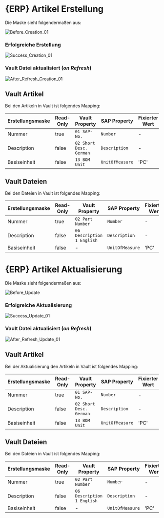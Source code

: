 # {ERP} Artikel Erstellung

Die Maske sieht folgendermaßen aus:

![Before_Creation_01](https://user-images.githubusercontent.com/43955487/58896281-f3636e00-86f5-11e9-8829-37ff5d96c7f3.PNG)

### Erfolgreiche Erstellung

![Success_Creation_01](https://user-images.githubusercontent.com/43955487/58896282-f3636e00-86f5-11e9-932c-617142f22ab9.PNG)

### Vault Datei aktualisiert (_on Refresh_)

![After_Refresh_Creation_01](https://user-images.githubusercontent.com/43955487/58896283-f3636e00-86f5-11e9-9947-942ea10d6ef6.PNG)

## Vault Artikel

Bei den Artikeln in Vault ist folgendes Mapping:

| Erstellungsmaske | Read-Only | Vault Property | SAP Property | Fixierter Wert |
| - | - | - | - | - |
| Nummer| true | `01 SAP-No.` | `Number` | - |
| Description | false | `02 Short Desc. German` | `Description ` |- |
| Basiseinheit | false  | `13 BOM Unit` | `UnitOfMeasure` | 'PC' |


## Vault Dateien

Bei den Dateien in Vault ist folgendes Mapping:

| Erstellungsmaske | Read-Only | Vault Property | SAP Property | Fixierter Wert |
| - | - | - | - | - |
| Nummer| true | `02 Part Number` | `Number` | - |
| Description | false | `06 Description 1 English` | `Description ` |- |
| Basiseinheit | false  | - | `UnitOfMeasure` | 'PC' |

# {ERP} Artikel Aktualisierung

Die Maske sieht folgendermaßen aus:

![Before_Update](https://user-images.githubusercontent.com/43955487/58896911-51dd1c00-86f7-11e9-8696-63b835d80003.PNG)

### Erfolgreiche Aktualisierung

![Success_Update_01](https://user-images.githubusercontent.com/43955487/58896912-51dd1c00-86f7-11e9-9e86-1545c41a5d7c.PNG)

### Vault Datei aktualisiert (_on Refresh_)

![After_Refresh_Update_01](https://user-images.githubusercontent.com/43955487/58896913-51dd1c00-86f7-11e9-8bb7-04543a443765.PNG)

## Vault Artikel

Bei der Aktualisierung den Artikeln in Vault ist folgendes Mapping:

| Erstellungsmaske | Read-Only | Vault Property | SAP Property | Fixierter Wert |
| - | - | - | - | - |
| Nummer| true | `01 SAP-No.` | `Number` | - |
| Description | false | `02 Short Desc. German` | `Description` |- |
| Basiseinheit | false  | `13 BOM Unit` | `UnitOfMeasure` | 'PC' |

## Vault Dateien

Bei den Dateien in Vault ist folgendes Mapping:

| Erstellungsmaske | Read-Only | Vault Property | SAP Property | Fixierter Wert |
| - | - | - | - | - |
| Nummer| true | `02 Part Number` | `Number` | - |
| Description | false | `06 Description 1 English` | `Description ` |- |
| Basiseinheit | false  | - | `UnitOfMeasure` | 'PC' |


